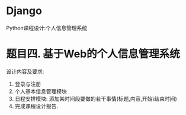 # Django
Python课程设计:个人信息管理系统
# 题目四. 基于Web的个人信息管理系统
  设计内容及要求: 
  1.	登录与注册
  2.	个人基本信息管理模块
  3.	日程安排模块: 添加某时间段要做的若干事情(标题,内容,开始\结束时间)
  4.	完成课程设计报告.
